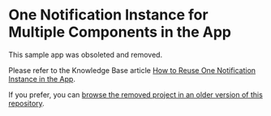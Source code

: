 # One Notification Instance for Multiple Components in the App

This sample app was obsoleted and removed.

Please refer to the Knowledge Base article [How to Reuse One Notification Instance in the App](https://docs.telerik.com/blazor-ui/knowledge-base/notification-single-app-instance).

If you prefer, you can [browse the removed project in an older version of this repository](https://github.com/telerik/blazor-ui/tree/18b8d7f1591122f6327b012106ebc39fafa6dedc/notification/single-instance-per-app).

